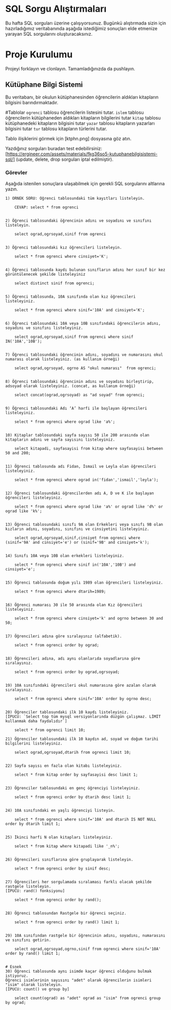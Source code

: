 # SQL Sorgu Alıştırmaları

Bu hafta SQL sorguları üzerine çalışıyorsunuz. Bugünkü alıştırmada sizin için hazırladığımız veritabanında aşağıda istediğimiz sonuçları elde etmenize yarayan SQL sorgularını oluşturacaksınız.

# Proje Kurulumu
Projeyi forklayın ve clonlayın. Tamamladığınızda da pushlayın.

## Kütüphane Bilgi Sistemi

Bu veritabanı, bir okulun kütüphanesinden öğrencilerin aldıkları kitapların bilgisini barındırmaktadır.

#Tablolar 
`ogrenci` tablosu öğrencilerin listesini tutar.
`islem` tablosu öğrencilerin kütüphaneden aldıkları kitapların bilgilerini tutar
`kitap` tablosu kütüphanedeki kitapların bilgisini tutar
`yazar` tablosu kitapların yazarları bilgisini tutar
`tur` tablosu kitapların türlerini tutar.

Tablo ilişiklerini görmek için [ktphn.png] dosyasına göz atın.

Yazdığınız sorguları buradan test edebilirsiniz: [https://ergineer.com/assets/materials/fkg36so5-kutuphanebilgisistemi-sql/] (update, delete, drop sorguları iptal edilmiştir).

### Görevler

Aşağıda istenilen sonuçlara ulaşabilmek için gerekli SQL sorgularını altlarına yazın. 


	1) ÖRNEK SORU: Öğrenci tablosundaki tüm kayıtları listeleyin.
	
		CEVAP: select * from ogrenci

	
	2) Öğrenci tablosundaki öğrencinin adını ve soyadını ve sınıfını listeleyin.
	
        select ograd,ogrsoyad,sinif from ogrenci

	
	3) Öğrenci tablosundaki kız öğrencileri listeleyin. 

        select * from ogrenci where cinsiyet='K';
	
	
	4) Öğrenci tablosunda kaydı bulunan sınıfların adını her sınıf bir kez görüntülenecek şekilde listeleyiniz

        select distinct sinif from ogrenci;
	
	
	5) Öğrenci tablosunda, 10A sınıfında olan kız öğrencileri listeleyiniz.

        select * from ogrenci where sinif='10A' and cinsiyet='K';
	
	
	6) Öğrenci tablosundaki 10A veya 10B sınıfındaki öğrencilerin adını, soyadını ve sınıfını listeleyiniz.

        select ograd,ogrsoyad,sinif from ogrenci where sinif IN('10A','10B');
	
	
	7) Öğrenci tablosundaki öğrencinin adını, soyadını ve numarasını okul numarası olarak listeleyiniz. (as kullanım örneği)

        select ograd,ogrsoyad, ogrno AS "okul numarası"  from ogrenci;
	
	
	8) Öğrenci tablosundaki öğrencinin adını ve soyadını birleştirip, adsoyad olarak listeleyiniz. (concat, as kullanım örneği)

        select concat(ograd,ogrsoyad) as "ad soyad" from ogrenci;
	
	
	9) Öğrenci tablosundaki Adı ‘A’ harfi ile başlayan öğrencileri listeleyiniz.

        select * from ogrenci where ograd like 'a%';
	
	
	10) Kitaplar tablosundaki sayfa sayısı 50 ile 200 arasında olan kitapların adını ve sayfa sayısını listeleyiniz.

        select kitapadi, sayfasayisi from kitap where sayfasayisi between 50 and 200;


	11) Öğrenci tablosunda adı Fidan, İsmail ve Leyla olan öğrencileri listeleyiniz.

        select * from ogrenci where ograd in('fidan','ismail','leyla');
	
	
	12) Öğrenci tablosundaki öğrencilerden adı A, D ve K ile başlayan öğrencileri listeleyiniz.

        select * from ogrenci where ograd like 'a%' or ograd like 'd%' or ograd like 'k%';
	
	
	13) Öğrenci tablosundaki sınıfı 9A olan Erkekleri veya sınıfı 9B olan kızların adını, soyadını, sınıfını ve cinsiyetini listeleyiniz.

        select ograd,ogrsoyad,sinif,cinsiyet from ogrenci where (sinif='9A' and cinsiyet='e') or (sinif='9B' and cinsiyet='k'); 
	
	
	14) Sınıfı 10A veya 10B olan erkekleri listeleyiniz.

        select * from ogrenci where sinif in('10A','10B') and cinsiyet='e';
	
	
	15) Öğrenci tablosunda doğum yılı 1989 olan öğrencileri listeleyiniz.

        select * from ogrenci where dtarih=1989;
	
	
	16) Öğrenci numarası 30 ile 50 arasında olan Kız öğrencileri listeleyiniz.

        select * from ogrenci where cinsiyet='k' and ogrno between 30 and 50;
	
	
	17) Öğrencileri adına göre sıralayınız (alfabetik).

        select * from ogrenci order by ograd;
	
	
	18) Öğrencileri adına, adı aynı olanlarıda soyadlarına göre sıralayınız.

        select * from ogrenci order by ograd,ogrsoyad;
	
	
	19) 10A sınıfındaki öğrencileri okul numarasına göre azalan olarak sıralayınız.

        select * from ogrenci where sinif='10A' order by ogrno desc;
	
	
	20) Öğrenciler tablosundaki ilk 10 kaydı listeleyiniz.
	[İPUCU: `Select top tüm mysql versiyonlarında düzgün çalışmaz. LİMİT kullanmak daha faydalıdır`]

        select * from ogrenci limit 10;
	
	21) Öğrenciler tablosundaki ilk 10 kaydın ad, soyad ve doğum tarihi bilgilerini listeleyiniz.

        select ograd,ogrsoyad,dtarih from ogrenci limit 10;
	
	
	22) Sayfa sayısı en fazla olan kitabı listeleyiniz.

        select * from kitap order by sayfasayisi desc limit 1;
	
	
	23) Öğrenciler tablosundaki en genç öğrenciyi listeleyiniz.

        select * from ogrenci order by dtarih desc limit 1;
	
	
	24) 10A sınıfındaki en yaşlı öğrenciyi listeyin.

        select * from ogrenci where sinif='10A' and dtarih IS NOT NULL order by dtarih limit 1;
	
	
	25) İkinci harfi N olan kitapları listeleyiniz.

        select * from kitap where kitapadi like '_n%';
	
	
	26) Öğrencileri sınıflarına göre gruplayarak listeleyin.

        select * from ogrenci order by sinif desc;
	
	
	27) Öğrencileri her sorgulamada sıralaması farklı olacak şekilde rastgele listeleyin. 
	[İPUCU: rand() fonksiyonu]

        select * from ogrenci order by rand(); 
	
	
	28) Öğrenci tablosundan Rastgele bir öğrenci seçiniz.

        select * from ogrenci order by rand() limit 1; 
	
	
	29) 10A sınıfından rastgele bir öğrencinin adını, soyadını, numarasını ve sınıfını getirin.

        select ograd,ogrsoyad,ogrno,sinif from ogrenci where sinif='10A' order by rand() limit 1;
	
	
	# Esnek
	30) Öğrenci tablosunda aynı isimde kaçar öğrenci olduğunu bulmak istiyoruz. 
	Öğrenci isimlerinin sayısını "adet" olarak öğrencilerin isimleri "isim" olarak listeleyin. 
	[İPUCU: count() ve group by]

        select count(ograd) as "adet" ograd as "isim" from ogrenci group by ograd;

